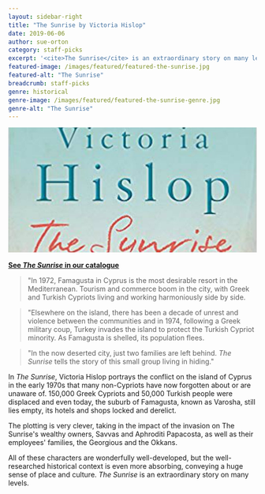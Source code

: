 ```yaml
---
layout: sidebar-right
title: "The Sunrise by Victoria Hislop"
date: 2019-06-06
author: sue-orton
category: staff-picks
excerpt: '<cite>The Sunrise</cite> is an extraordinary story on many levels.'
featured-image: /images/featured/featured-the-sunrise.jpg
featured-alt: "The Sunrise"
breadcrumb: staff-picks
genre: historical
genre-image: /images/featured/featured-the-sunrise-genre.jpg
genre-alt: "The Sunrise"
---
```


![The Sunrise](/images/featured/featured-the-sunrise.jpg)

**[See <cite>The Sunrise</cite> in our catalogue](https://suffolk.spydus.co.uk/cgi-bin/spydus.exe/ENQ/OPAC/BIBENQ?BRN=1761711)**

> "In 1972, Famagusta in Cyprus is the most desirable resort in the Mediterranean. Tourism and commerce boom in the city, with Greek and Turkish Cypriots living and working harmoniously side by side.

> "Elsewhere on the island, there has been a decade of unrest and violence between the communities and in 1974, following a Greek military coup, Turkey invades the island to protect the Turkish Cypriot minority. As Famagusta is shelled, its population flees.

> "In the now deserted city, just two families are left behind. <cite>The Sunrise</cite> tells the story of this small group living in hiding."

In <cite>The Sunrise</cite>, Victoria Hislop portrays the conflict on the island of Cyprus in the early 1970s that many non-Cypriots have now forgotten about or are unaware of. 150,000 Greek Cypriots and 50,000 Turkish people were displaced and even today, the suburb of Famagusta, known as Varosha, still lies empty, its hotels and shops locked and derelict.

The plotting is very clever, taking in the impact of the invasion on The Sunrise's wealthy owners, Savvas and Aphroditi Papacosta, as well as their employees' families, the Georgious and the Okkans.

All of these characters are wonderfully well-developed, but the well-researched historical context is even more absorbing, conveying a huge sense of place and culture. <cite>The Sunrise</cite> is an extraordinary story on many levels.
